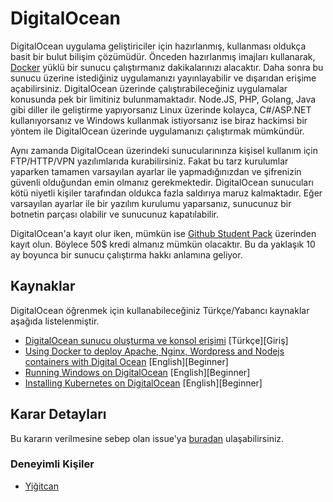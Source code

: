 # DigitalOcean
DigitalOcean uygulama geliştiriciler için hazırlanmış, kullanması oldukça basit bir bulut bilişim çözümüdür. Önceden hazırlanmış imajları kullanarak, [Docker](../../Yazılım%20Geliştirme%20Araçları/Sanallaştırma%20ve%20Konteyner%20Teknolojileri/Docker.md) yüklü bir sunucu çalıştırmanız dakikalarınızı alacaktır. Daha sonra bu sunucu üzerine istediğiniz uygulamanızı yayınlayabilir ve dışarıdan erişime açabilirsiniz. DigitalOcean üzerinde çalıştırabileceğiniz uygulamalar konusunda pek bir limitiniz bulunmamaktadır. Node.JS, PHP, Golang, Java gibi diller ile geliştirme yapıyorsanız Linux üzerinde kolayca, C#/ASP.NET kullanıyorsanız ve Windows kullanmak istiyorsanız ise biraz hackimsi bir yöntem ile DigitalOcean üzerinde uygulamanızı çalıştırmak mümkündür.

Aynı zamanda DigitalOcean üzerindeki sunucularınınza kişisel kullanım için FTP/HTTP/VPN yazılımlarıda kurabilirsiniz. Fakat bu tarz kurulumlar yaparken tamamen varsayılan ayarlar ile yapmadığınızdan ve şifrenizin güvenli olduğundan emin olmanız gerekmektedir. DigitalOcean sunucuları kötü niyetli kişiler tarafından oldukca fazla saldırıya maruz kalmaktadır. Eğer varsayılan ayarlar ile bir yazılım kurulumu yaparsanız, sunucunuz bir botnetin parçası olabilir ve sunucunuz kapatılabilir.

DigitalOcean'a kayıt olur iken, mümkün ise [Github Student Pack](../Versiyon%20Kontrol/Uzak%20Depolama/Github/Student%20Pack.md) üzerinden kayıt olun. Böylece 50$ kredi almanız mümkün olacaktır. Bu da yaklaşık 10 ay boyunca bir sunucu çalıştırma hakkı anlamına geliyor.

## Kaynaklar
DigitalOcean öğrenmek için kullanabileceğiniz Türkçe/Yabancı kaynaklar aşağıda listelenmiştir.
- [DigitalOcean sunucu oluşturma ve konsol erişimi](https://www.youtube.com/watch?v=RL3Bu-1_0IU) [Türkçe][Giriş]
- [Using Docker to deploy Apache, Nginx, Wordpress and Nodejs containers with Digital Ocean](https://www.youtube.com/watch?v=1OLyXJJPBSA) [English][Beginner]
- [Running Windows on DigitalOcean](https://www.whatuptime.com/installing-microsoft-windows-onto-digitalocean-droplet/) [English][Beginner]
- [Installing Kubernetes on DigitalOcean](https://capgemini.github.io/kubeform/) [English][Beginner]

## Karar Detayları
Bu kararın verilmesine sebep olan issue'ya [buradan](https://github.com/Yengas/KYCUBYO/issues/14) ulaşabilirsiniz.

### Deneyimli Kişiler
- [Yiğitcan](https://github.com/Yengas)
